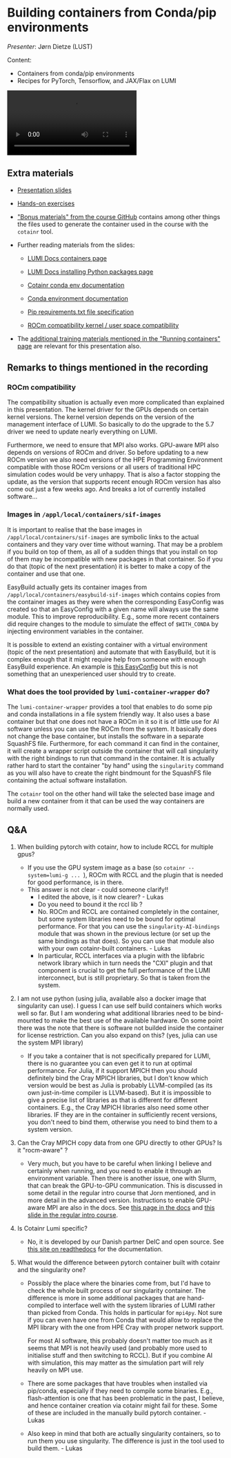 # Building containers from Conda/pip environments

*Presenter*: Jørn Dietze (LUST)

Content:

-   Containers from conda/pip environments
-   Recipes for PyTorch, Tensorflow, and JAX/Flax on LUMI


<!--
A video recording will follow.
-->

<video src="https://462000265.lumidata.eu/ai-20250204/recordings/06_BuildingContainers.mp4" controls="controls"></video>


## Extra materials

<!--
More materials will become available during and shortly after the course
-->

-   [Presentation slides](https://462000265.lumidata.eu/ai-20250204/files/LUMI-ai-20250204-06-Building_containers_from_conda_pip_environments.pdf)

-   [Hands-on exercises](E06_BuildingContainers.md)

-   ["Bonus materials" from the course GitHub](https://github.com/Lumi-supercomputer/Getting_Started_with_AI_workshop/tree/ai-202502041/bonus_material)
    contains among other things the files used to generate the container used in the course with
    the `cotainr` tool.

-   Further reading materials from the slides:

    -   [LUMI Docs containers page](https://docs.lumi-supercomputer.eu/software/containers/singularity/)

    -   [LUMI Docs installing Python packages page](https://docs.lumi-supercomputer.eu/software/installing/python/)

    -   [Cotainr conda env documentation](https://cotainr.readthedocs.io/en/latest/user_guide/conda_env.html)

    -   [Conda environment documentation](https://conda.io/projects/conda/en/latest/user-guide/tasks/manage-environments.html)

    -   [Pip requirements.txt file specification](https://pip.pypa.io/en/stable/reference/requirements-file-format/)

    -   [ROCm compatibility kernel / user space compatibility](https://rocm.docs.amd.com/projects/install-on-linux/en/latest/reference/user-kernel-space-compat-matrix.html)

-   The [additional training materials mentioned in the "Running containers" page](extra_05_RunningContainers.md#extra-materials)
    are relevant for this presentation also.


## Remarks to things mentioned in the recording

### ROCm compatibility

The compatibility situation is actually even more complicated than explained in this presentation. The kernel driver for the GPUs depends on certain kernel versions. The kernel version depends on the version of the management interface of LUMI. So basically to do the upgrade to the 5.7 driver we need to update nearly everything on LUMI.

Furthermore, we need to ensure that MPI also works. GPU-aware MPI also depends on versions of ROCm and driver. So before updating to a new ROCm version we also need versions of the HPE Programming Environment compatible with those ROCm versions or all users of traditional HPC simulation codes would be very unhappy. That is also a factor stopping the update, as the version that supports recent enough ROCm version has also come out just a few weeks ago. And breaks a lot of currently installed software...


### Images in `/appl/local/containers/sif-images`

It is important to realise that the base images in `/appl/local/containers/sif-images` are symbolic links to the actual containers and they vary over time without warning. That may be a problem if you build on top of them, as all of a sudden things that you install on top of them may be incompatible with new packages in that container. So if you do that (topic of the next presentation) it is better to make a copy of the container and use that one.

EasyBuild actually gets its container images from `/appl/local/containers/easybuild-sif-images` which contains copies from the container images as they were when the corresponding EasyConfig was created so that an EasyConfig with a given name will always use the same module. This to improve reproducibility. E.g., some more recent containers did require changes to the module to simulate the effect of `$WITH_CONDA` by injecting environment variables in the container.

It is possible to extend an existing container with a virtual environment (topic of the next presentation) and automate that with EasyBuild, but it is complex enough that it might require help from someone with enough EasyBuild experience. An example is [this EasyConfig](https://lumi-supercomputer.github.io/LUMI-EasyBuild-docs/p/PyTorch/PyTorch-2.3.1-rocm-6.0.3-python-3.12-singularity-exampleVenv-20240923/) but this is not something that an unexperienced user should try to create.


### What does the tool provided by `lumi-container-wrapper` do?

The `lumi-container-wrapper` provides a tool that enables to do some pip and conda installations in a file system friendly way. It also uses a base container but that one does not have a ROCm in it so it is of little use for AI software unless you can use the ROCm from the system. It basically does not change the base container, but installs the software in a separate SquashFS file. Furthermore, for each command it can find in the container, it will create a wrapper script outside the container that will call singularity with the right bindings to run that command in the container. It is actually rather hard to start the container "by hand" using the `singularity` command as you will also have to create the right bindmount for the SquashFS file containing the actual software installation.

The `cotainr` tool on the other hand will take the selected base image and build a new container from it that can be used the way containers are normally used.


## Q&A

1.  When building pytorch with cotainr, how to include RCCL for multiple gpus?

    -   If you use the GPU system image as a base (so `cotainr --system=lumi-g ... `), ROCm with RCCL and the plugin that is needed for good performance, is in there.
    -   This answer is not clear - could someone clarify!!
        -   I edited the above, is it now clearer? - Lukas
        -   Do you need to bound it the rccl lib ?
        -   No. ROCm and RCCL are contained completely in the container, but some system libraries need to be bound for optimal performance. For that you can use the `singularity-AI-bindings` module that was shown in the previous lecture (or set up the same bindings as that does). So you can use that module also with your own cotainr-built containers. - Lukas
        -   In particular, RCCL interfaces via a plugin with the libfabric network library whiich in turn needs the "CXI" plugin and that component is crucial to get the full performance of the LUMI interconnect, but is still proprietary. So that is taken from the system.

2.  I am not use python (using julia, available also a docker image that singularity can use). I guess I can use self build containers which works well so far. But I am wondering what additional libraries need to be bind-mounted to make the best use of the available hardware. On some point there was the note that there is software not builded inside the container for license restriction. Can you also expand on this? (yes, julia can use the system MPI library)

    -   If you take a container that is not specifically prepared for LUMI, there is no guarantee you can even get it to run at optimal performance. For Julia, if it support MPICH then you should definitely bind the Cray MPICH libraries, but I don't know which version would be best as Julia is probably LLVM-compiled (as its own just-in-time compiler is LLVM-based). But it is impossible to give a precise list of libraries as that is different for different containers. E.g., the Cray MPICH libraries also need some other libraries. IF they are in the container in sufficiently recent versions, you don't need to bind them, otherwise you need to bind them to a system version. 

3.  Can the Cray MPICH copy data from one GPU directly to other GPUs? Is it "rocm-aware" ?

    -   Very much, but you have to be careful when linking I believe and certainly when running, and you need to enable it through an environment variable. Then there is another issue, one with Slurm, that can break the GPU-to-GPU communication. This is discussed in some detail in the regular intro course that Jorn mentioned, and in more detail in the advanced version. Instructions to enable GPU-aware MPI are also in the docs. See [this page in the docs](https://docs.lumi-supercomputer.eu/development/compiling/prgenv/#gpu-aware-mpi) and [this slide in the regular intro course](https://lumi-supercomputer.github.io/LUMI-training-materials/2day-20241210/02-CPE/#gpu-aware-mpi).

4.  Is Cotainr Lumi specific?

    -   No, it is developed by our Danish partner DeIC and open source. See [this site on readthedocs](https://cotainr.readthedocs.io/en/latest/) for the documentation.

5.  What would the difference between pytorch container built with cotainr and the singularity one?

    -   Possibly the place where the binaries come from, but I'd have to check the whole built process of our singularity container. The difference is more in some additional packages that are hand-compiled to interface well with the system libraries of LUMI rather than picked from Conda. This holds in particular for `mpi4py`. Not sure if you can even have one from Conda that would allow to replace the MPI library with the one from HPE Cray with proper network support. 

        For most AI software, this probably doesn't matter too much as it seems that MPI is not heavily used (and probably more used to initialise stuff and then switching to RCCL). But if you combine AI with simulation, this may matter as the simulation part will rely heavily on MPI use.
        
    - There are some packages that have troubles when installed via pip/conda, especially if they need to compile some binaries. E.g., flash-attention is one that has been problematic in the past, I believe, and hence container creation via cotainr might fail for these. Some of these are included in the manually build pytorch container. - Lukas
    
    - Also keep in mind that both are actually singularity containers, so to run them you use singularity. The difference is just in the tool used to build them. - Lukas


